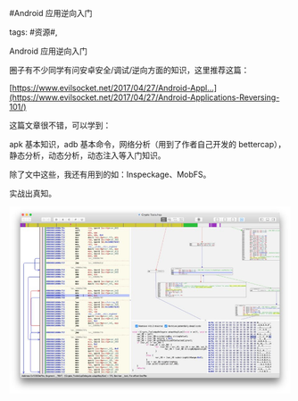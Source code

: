 #Android 应用逆向入门

tags: #资源#, 

Android 应用逆向入门

圈子有不少同学有问安卓安全/调试/逆向方面的知识，这里推荐这篇：

[https://www.evilsocket.net/2017/04/27/Android-Appl...](https://www.evilsocket.net/2017/04/27/Android-Applications-Reversing-101/)

这篇文章很不错，可以学到：

apk 基本知识，adb 基本命令，网络分析（用到了作者自己开发的 bettercap），静态分析，动态分析，动态注入等入门知识。

除了文中这些，我还有用到的如：Inspeckage、MobFS。

实战出真知。

![image_51284488448884](/assets/51284488448884.jpeg)

[comment]: <> (topic_id:15281882144242)

[comment]: <> (create_time:2017-06-14T08:47:33.922+0800)

[comment]: <> (topic_type:talk)

[comment]: <> (owner:781244882_余弦)

